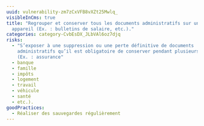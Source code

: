 ```yaml
---
uuid: vulnerability-zm7zCxVFB8vXZt25Mwlq_
visibleInCms: true
title: "Regrouper et conserver tous les documents administratifs sur un même
  appareil (Ex. : bulletins de salaire, etc.)."
categories: category-CvbEsDX_JLbVAl6oz7djq
risks:
  - "S’exposer à une suppression ou une perte définitive de documents
    administratifs qu’il est obligatoire de conserver pendant plusieurs années
    (Ex. : assurance"
  - banque
  - famille
  - impôts
  - logement
  - travail
  - véhicule
  - santé
  - etc.).
goodPractices:
  - Réaliser des sauvegardes régulièrement
---
```

